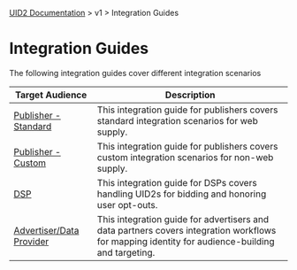 [UID2 Documentation](../../README.md) > v1 > Integration Guides

# Integration Guides

The following integration guides cover different integration scenarios

| Target Audience | Description |
| --- | --- |
| [Publisher - Standard](./publisher-client-side.md) | This integration guide for publishers covers standard integration scenarios for web supply. |
| [Publisher - Custom](./custom-publisher-integration.md) | This integration guide for publishers covers custom integration scenarios for non-web supply. |
| [DSP](./dsp-guide.md) | This integration guide for DSPs covers handling UID2s for bidding and honoring user opt-outs. |
| [Advertiser/Data Provider](./advertiser-dataprovider-guide.md) | This integration guide for advertisers and data partners covers integration workflows for mapping identity for audience-building and targeting. |

